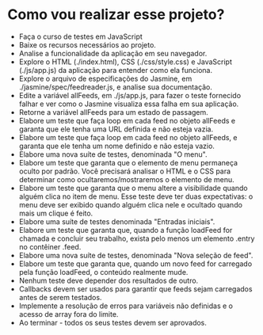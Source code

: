 # Como vou realizar esse projeto?

* Faça o curso de testes em JavaScript
* Baixe os recursos necessários ao projeto.
* Analise a funcionalidade da aplicação em seu navegador.
* Explore o HTML (./index.html), CSS (./css/style.css) e JavaScript (./js/app.js) da aplicação para entender como ela funciona.
* Explore o arquivo de especificações do Jasmine, em ./jasmine/spec/feedreader.js, e analise sua documentação.
* Edite a variável allFeeds, em ./js/app.js, para fazer o teste fornecido falhar e ver como o Jasmine visualiza essa falha em sua aplicação.
* Retorne a variável allFeeds para um estado de passagem.
* Elabore um teste que faça loop em cada feed no objeto allFeeds e garanta que ele tenha uma URL definida e não esteja vazia.
* Elabore um teste que faça loop em cada feed no objeto allFeeds, e garanta que ele tenha um nome definido e não esteja vazio.
* Elabore uma nova suíte de testes, denominada "O menu".
* Elabore um teste que garanta que o elemento de menu permaneça oculto por padrão. Você precisará analisar o HTML e o CSS para determinar como ocultaremos/mostraremos o elemento de menu.
* Elabore um teste que garanta que o menu altere a visibilidade quando alguém clica no item de menu. Esse teste deve ter duas expectativas: o menu deve ser exibido quando alguém clica nele e ocultado quando mais um clique é feito.
* Elabore uma suíte de testes denominada "Entradas iniciais".
* Elabore um teste que garanta que, quando a função loadFeed for chamada e concluir seu trabalho, exista pelo menos um elemento .entry no contêiner .feed.
* Elabore uma nova suíte de testes, denominada "Nova seleção de feed".
* Elabore um teste que garanta que, quando um novo feed for carregado pela função loadFeed, o conteúdo realmente mude.
* Nenhum teste deve depender dos resultados de outro.
* Callbacks devem ser usados para garantir que feeds sejam carregados antes de serem testados.
* Implemente a resolução de erros para variáveis não definidas e o acesso de array fora do limite.
* Ao terminar - todos os seus testes devem ser aprovados.